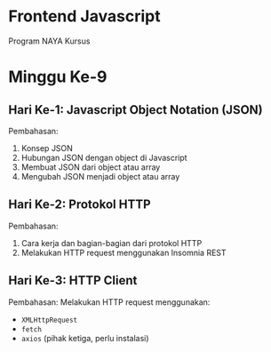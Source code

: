 # Frontend Javascript
Program NAYA Kursus

# Minggu Ke-9
## Hari Ke-1: Javascript Object Notation (JSON)
Pembahasan:
1. Konsep JSON
2. Hubungan JSON dengan object di Javascript
3. Membuat JSON dari object atau array
4. Mengubah JSON menjadi object atau array

## Hari Ke-2: Protokol HTTP
Pembahasan:
1. Cara kerja dan bagian-bagian dari protokol HTTP
2. Melakukan HTTP request menggunakan Insomnia REST

## Hari Ke-3: HTTP Client
Pembahasan:
Melakukan HTTP request menggunakan:
  * `XMLHttpRequest`
  * `fetch`
  * `axios` (pihak ketiga, perlu instalasi)

